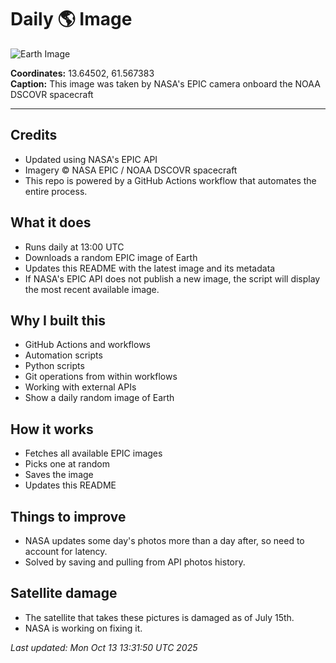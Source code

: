 # Daily 🌎 Image

![Earth Image](./history/2025-07-15/080956.jpg)

**Coordinates:** 13.64502, 61.567383  
**Caption:** This image was taken by NASA's EPIC camera onboard the NOAA DSCOVR spacecraft

---

## Credits

- Updated using NASA's EPIC API 
- Imagery © NASA EPIC / NOAA DSCOVR spacecraft  
- This repo is powered by a GitHub Actions workflow that automates the entire process.

## What it does

- Runs daily at 13:00 UTC  
- Downloads a random EPIC image of Earth  
- Updates this README with the latest image and its metadata  
- If NASA's EPIC API does not publish a new image, the script will display the most recent available image.

## Why I built this

- GitHub Actions and workflows  
- Automation scripts 
- Python scripts
- Git operations from within workflows  
- Working with external APIs  
- Show a daily random image of Earth

## How it works

- Fetches all available EPIC images  
- Picks one at random  
- Saves the image  
- Updates this README  

## Things to improve

- NASA updates some day's photos more than a day after, so need to account for latency. 
- Solved by saving and pulling from API photos history.

## Satellite damage

- The satellite that takes these pictures is damaged as of July 15th.
- NASA is working on fixing it.

_Last updated: Mon Oct 13 13:31:50 UTC 2025_
